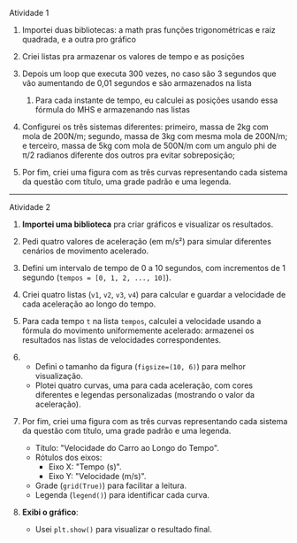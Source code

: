 Atividade 1
1. Importei duas bibliotecas: a math pras funções trigonométricas e raiz quadrada, e a outra pro gráfico

2. Criei listas pra armazenar os valores de tempo e as posições

3. Depois um loop que executa 300 vezes, no caso são 3 segundos que vão aumentando de 0,01 segundos e são armazenados na lista
	1. Para cada instante de tempo, eu calculei as posições usando essa fórmula do MHS e armazenando nas listas

4. Configurei os três sistemas diferentes: primeiro, massa de 2kg com mola de 200N/m; segundo, massa de 3kg com mesma mola de 200N/m; e terceiro, massa de 5kg com mola de 500N/m com um angulo phi de π/2 radianos diferente dos outros pra evitar sobreposição;

5. Por fim, criei uma figura com as três curvas representando cada sistema da questão com título, uma grade padrão e uma legenda.

------

Atividade 2
1. **Importei uma biblioteca** pra criar gráficos e visualizar os resultados.  

2. Pedi quatro valores de aceleração (em m/s²) para simular diferentes cenários de movimento acelerado.  

3. Defini um intervalo de tempo de 0 a 10 segundos, com incrementos de 1 segundo (`tempos = [0, 1, 2, ..., 10]`).  

4. Criei quatro listas (`v1`, `v2`, `v3`, `v4`) para calcular e guardar a velocidade de cada aceleração ao longo do tempo.  

5. Para cada tempo `t` na lista `tempos`, calculei a velocidade usando a fórmula do movimento uniformemente acelerado: armazenei os resultados nas listas de velocidades correspondentes.  

6. 
   - Defini o tamanho da figura (`figsize=(10, 6)`) para melhor visualização.  
   - Plotei quatro curvas, uma para cada aceleração, com cores diferentes e legendas personalizadas (mostrando o valor da aceleração). 

1. Por fim, criei uma figura com as três curvas representando cada sistema da questão com título, uma grade padrão e uma legenda.
   - Título: "Velocidade do Carro ao Longo do Tempo".  
   - Rótulos dos eixos:  
     - Eixo X: "Tempo (s)".  
     - Eixo Y: "Velocidade (m/s)".  
   - Grade (`grid(True)`) para facilitar a leitura.  
   - Legenda (`legend()`) para identificar cada curva.  

8. **Exibi o gráfico**:  
   - Usei `plt.show()` para visualizar o resultado final.  
